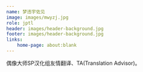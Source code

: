 ```yaml
---
name: 梦违宇佐见
image: images/mwyzj.jpg
role: jptl
header: images/header-background.jpg
footer: images/header-background.jpg
links:
    home-page: about:blank
---
```


偶像大师SP汉化组友情翻译、TA(Translation Advisor)。
